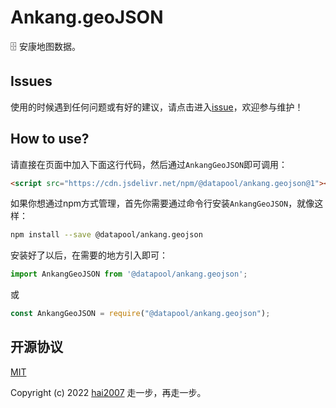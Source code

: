 # Ankang.geoJSON
🗄️ 安康地图数据。

## Issues
使用的时候遇到任何问题或有好的建议，请点击进入[issue](https://github.com/hai2007/datapool/issues)，欢迎参与维护！

## How to use?

请直接在页面中加入下面这行代码，然后通过```AnkangGeoJSON```即可调用：

```html
<script src="https://cdn.jsdelivr.net/npm/@datapool/ankang.geojson@1"></script>
```

如果你想通过npm方式管理，首先你需要通过命令行安装``````AnkangGeoJSON``````，就像这样：

```bash
npm install --save @datapool/ankang.geojson
```

安装好了以后，在需要的地方引入即可：

```js
import AnkangGeoJSON from '@datapool/ankang.geojson';
```

或

```js
const AnkangGeoJSON = require("@datapool/ankang.geojson");
```

开源协议
---------------------------------------
[MIT](https://github.com/hai2007/datapool/blob/master/LICENSE)

Copyright (c) 2022 [hai2007](https://hai2007.gitee.io/sweethome/) 走一步，再走一步。
